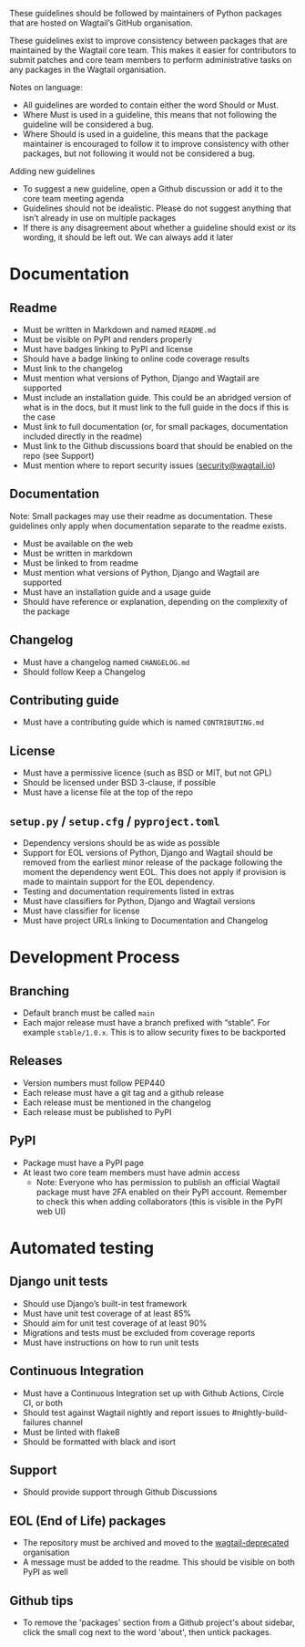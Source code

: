 These guidelines should be followed by maintainers of Python packages that are hosted on Wagtail’s GitHub organisation.

These guidelines exist to improve consistency between packages that are maintained by the Wagtail core team. This makes it easier for contributors to submit patches and core team members to perform administrative tasks on any packages in the Wagtail organisation.

Notes on language:

- All guidelines are worded to contain either the word Should or Must.
- Where Must is used in a guideline, this means that not following the guideline will be considered a bug.
- Where Should is used in a guideline, this means that the package maintainer is encouraged to follow it to improve consistency with other packages, but not following it would not be considered a bug.

Adding new guidelines

- To suggest a new guideline, open a Github discussion or add it to the core team meeting agenda
- Guidelines should not be idealistic. Please do not suggest anything that isn’t already in use on multiple packages
- If there is any disagreement about whether a guideline should exist or its wording, it should be left out. We can always add it later

# Documentation

## Readme

- Must be written in Markdown and named `README.md`
- Must be visible on PyPI and renders properly
- Must have badges linking to PyPI and license
- Should have a badge linking to online code coverage results
- Must link to the changelog
- Must mention what versions of Python, Django and Wagtail are supported
- Must include an installation guide. This could be an abridged version of what is in the docs, but it must link to the full guide in the docs if this is the case
- Must link to full documentation (or, for small packages, documentation included directly in the readme)
- Must link to the Github discussions board that should be enabled on the repo (see Support)
- Must mention where to report security issues (security@wagtail.io)

## Documentation

Note: Small packages may use their readme as documentation. These guidelines only apply when documentation separate to the readme exists.

- Must be available on the web
- Must be written in markdown
- Must be linked to from readme
- Must mention what versions of Python, Django and Wagtail are supported
- Must have an installation guide and a usage guide
- Should have reference or explanation, depending on the complexity of the package

## Changelog

- Must have a changelog named `CHANGELOG.md`
- Should follow Keep a Changelog

## Contributing guide

- Must have a contributing guide which is named `CONTRIBUTING.md`

## License

- Must have a permissive licence (such as BSD or MIT, but not GPL)
- Should be licensed under BSD 3-clause, if possible
- Must have a license file at the top of the repo

## `setup.py` / `setup.cfg` / `pyproject.toml`

- Dependency versions should be as wide as possible
- Support for EOL versions of Python, Django and Wagtail should be removed from the earliest minor release of the package following the moment the dependency went EOL. This does not apply if provision is made to maintain support for the EOL dependency.
- Testing and documentation requirements listed in extras
- Must have classifiers for Python, Django and Wagtail versions
- Must have classifier for license
- Must have project URLs linking to Documentation and Changelog

# Development Process

## Branching

- Default branch must be called `main`
- Each major release must have a branch prefixed with “stable”. For example `stable/1.0.x`. This is to allow security fixes to be backported

## Releases

- Version numbers must follow PEP440
- Each release must have a git tag and a github release
- Each release must be mentioned in the changelog
- Each release must be published to PyPI

## PyPI

- Package must have a PyPI page
- At least two core team members must have admin access
    - Note: Everyone who has permission to publish an official Wagtail package must have 2FA enabled on their PyPI account. Remember to check this when adding collaborators (this is visible in the PyPI web UI)

# Automated testing

## Django unit tests

- Should use Django’s built-in test framework
- Must have unit test coverage of at least 85%
- Should aim for unit test coverage of at least 90%
- Migrations and tests must be excluded from coverage reports
- Must have instructions on how to run unit tests

## Continuous Integration

- Must have a Continuous Integration set up with Github Actions, Circle CI, or both
- Should test against Wagtail nightly and report issues to #nightly-build-failures channel
- Must be linted with flake8
- Should be formatted with black and isort

## Support

- Should provide support through Github Discussions

## EOL (End of Life) packages

- The repository must be archived and moved to the [wagtail-deprecated](https://github.com/wagtail-deprecated) organisation
- A message must be added to the readme. This should be visible on both PyPI as well

## Github tips

* To remove the 'packages' section from a Github project's about sidebar, click the small cog next to the word 'about', then untick packages.
